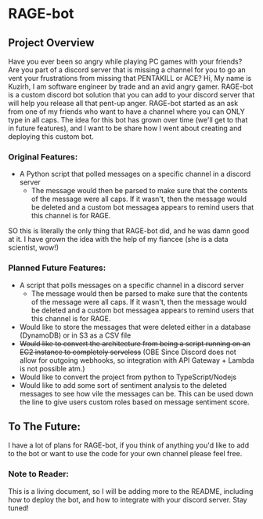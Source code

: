 # RAGE-bot

## Project Overview

Have you ever been so angry while playing PC games with your friends? Are you part of a discord server that is missing a channel for you to go an vent your
frustrations from missing that PENTAKILL or ACE? Hi, My name is Kuzirh, I am software engineer by trade and an avid angry gamer. RAGE-bot is a custom discord bot solution that you can add to your discord server that will help you release all that pent-up anger. RAGE-bot started as an ask from one of my friends who want to have a channel where you can ONLY type in all caps. The idea for this bot has grown over time (we'll get to that in future features), and I want to be share how I went about creating and deploying this custom bot.

### Original Features:

- A Python script that polled messages on a specific channel in a discord server
  - The message would then be parsed to make sure that the contents of the message were all caps. If it wasn't, then the message would be deleted and a custom bot messagea appears to remind users that this channel is for RAGE.

SO this is literally the only thing that RAGE-bot did, and he was damn good at it. I have grown the idea with the help of my fiancee (she is a data scientist, wow!)

### Planned Future Features:

- A script that polls messages on a specific channel in a discord server
  - The message would then be parsed to make sure that the contents of the message were all caps. If it wasn't, then the message would be deleted and a custom bot messagea appears to remind users that this channel is for RAGE.
- Would like to store the messages that were deleted either in a database (DynamoDB) or in S3 as a CSV file
- ~~Would like to convert the architecture from being a script running on an EC2 instance to completely serveless~~ (OBE Since Discord does not allow for outgoing webhooks, so integration with API Gateway + Lambda is not possible atm.)
- Would like to convert the project from python to TypeScript/Nodejs
- Would like to add some sort of sentiment analysis to the deleted messages to see how vile the messages can be. This can be used down the line to give users custom roles based on message sentiment score.

## To The Future:

I have a lot of plans for RAGE-bot, if you think of anything you'd like to add to the bot or want to use the code for your own channel please feel free.

### Note to Reader:

This is a living document, so I will be adding more to the README, including how to deploy the bot, and how to integrate with your discord server. Stay tuned!
